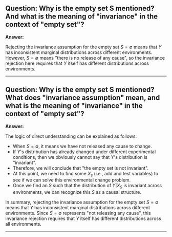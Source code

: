 ## Question: Why is the empty set S mentioned? And what is the meaning of "invariance" in the context of "empty set"?

**Answer:** 

Rejecting the invariance assumption for the empty set $S = \emptyset$ means that $Y$ has inconsistent marginal distributions across different environments. However, $S = \emptyset$ means "there is no release of any cause", so the invariance rejection here requires that $Y$ itself has different distributions across environments.

---
## Question: Why is the empty set S mentioned? What does "invariance assumption" mean, and what is the meaning of "invariance" in the context of "empty set"?

**Answer:** 

The logic of direct understanding can be explained as follows:

- When $S = \emptyset$, it means we have not released any cause to change.
- If $Y$'s distribution has already changed under different experimental conditions, then we obviously cannot say that $Y$'s distribution is "invariant".
- Therefore, we will conclude that "the empty set is not invariant".
- At this point, we need to find some $X_s$ (i.e., add and test variables) to see if we can solve this environmental change problem.
- Once we find an $S$ such that the distribution of $Y|X_S$ is invariant across environments, we can recognize this $S$ as a causal structure.

In summary, rejecting the invariance assumption for the empty set $S = \emptyset$ means that $Y$ has inconsistent marginal distributions across different environments. Since $S = \emptyset$ represents "not releasing any cause", this invariance rejection requires that $Y$ itself has different distributions across all environments.

---
